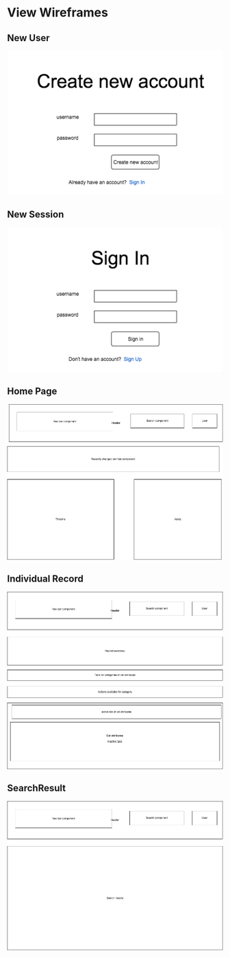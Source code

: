 # View Wireframes

## New User
![new-user]

## New Session
![new-session]

## Home Page
![homepage]

## Individual Record
![record]

## SearchResult
![searchresult]

[new-user]: ./wireframes/sign_up.png
[new-session]: ./wireframes/sign_in.png
[homepage]: ./wireframes/home_page.png
[record]: ./wireframes/record.png
[searchresult]: ./wireframes/search_result.png
